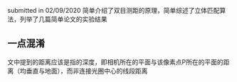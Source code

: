 submitted in 02/09/2020
简单介绍了双目测距的原理，简单综述了立体匹配算法，列举了几篇简单论文的实验结果


## 一点混淆
文中提到的距离应该是指的深度，即相机所在的平面与该像素点P所在的平面的距离（均垂直与地面），而非连接光圈中心的线段距离
